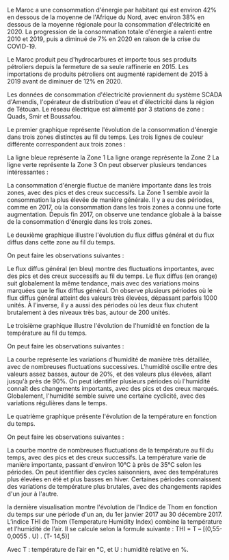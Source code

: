 Le Maroc a une consommation d'énergie par habitant qui est environ 42% en dessous de la moyenne de l'Afrique du Nord, avec environ 38% en dessous de la moyenne régionale pour la consommation d'électricité en 2020. La progression de la consommation totale d'énergie a ralenti entre 2010 et 2019, puis a diminué de 7% en 2020 en raison de la crise du COVID-19.

Le Maroc produit peu d'hydrocarbures et importe tous ses produits pétroliers depuis la fermeture de sa seule raffinerie en 2015. Les importations de produits pétroliers ont augmenté rapidement de 2015 à 2019 avant de diminuer de 12% en 2020.

Les données de consommation d'électricité proviennent du système SCADA d'Amendis, l'opérateur de distribution d'eau et d'électricité dans la région de Tétouan. Le réseau électrique est alimenté par 3 stations de zone : Quads, Smir et Boussafou.

 Le premier graphique représente l'évolution de la consommation d'énergie dans trois zones distinctes au fil du temps. Les trois lignes de couleur différente correspondent aux trois zones :

La ligne bleue représente la Zone 1
La ligne orange représente la Zone 2
La ligne verte représente la Zone 3
On peut observer plusieurs tendances intéressantes :

La consommation d'énergie fluctue de manière importante dans les trois zones, avec des pics et des creux successifs.
La Zone 1 semble avoir la consommation la plus élevée de manière générale.
Il y a eu des périodes, comme en 2017, où la consommation dans les trois zones a connu une forte augmentation.
Depuis fin 2017, on observe une tendance globale à la baisse de la consommation d'énergie dans les trois zones.

Le  deuxième graphique illustre l'évolution du flux diffus général et du flux diffus dans cette zone au fil du temps.

On peut faire les observations suivantes :

Le flux diffus général (en bleu) montre des fluctuations importantes, avec des pics et des creux successifs au fil du temps.
Le flux diffus (en orange) suit globalement la même tendance, mais avec des variations moins marquées que le flux diffus général.
On observe plusieurs périodes où le flux diffus général atteint des valeurs très élevées, dépassant parfois 1000 unités.
À l'inverse, il y a aussi des périodes où les deux flux chutent brutalement à des niveaux très bas, autour de 200 unités.

Le troisième graphique illustre l'évolution de l'humidité en fonction de la température au fil du temps.

On peut faire les observations suivantes :

La courbe représente les variations d'humidité de manière très détaillée, avec de nombreuses fluctuations successives.
L'humidité oscille entre des valeurs assez basses, autour de 20%, et des valeurs plus élevées, allant jusqu'à près de 90%.
On peut identifier plusieurs périodes où l'humidité connaît des changements importants, avec des pics et des creux marqués.
Globalement, l'humidité semble suivre une certaine cyclicité, avec des variations régulières dans le temps.

Le quatrième graphique présente l'évolution de la température en fonction du temps.

On peut faire les observations suivantes :

La courbe montre de nombreuses fluctuations de la température au fil du temps, avec des pics et des creux successifs.
La température varie de manière importante, passant d'environ 10°C à près de 35°C selon les périodes.
On peut identifier des cycles saisonniers, avec des températures plus élevées en été et plus basses en hiver.
Certaines périodes connaissent des variations de température plus brutales, avec des changements rapides d'un jour à l'autre.


la dernière visualisation montre l'évolution de l'Indice de Thom en fonction du temps sur une période d'un an, du 1er janvier 2017 au 30 décembre 2017. L’indice THI de Thom (Temperature Humidity Index) combine la température et l’humidité de l’air. Il se calcule selon la formule suivante :
THI = T – [(0,55- 0,0055 . U) . (T- 14,5)]

Avec T : température de l’air en °C, et U : humidité relative en %.

